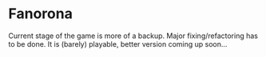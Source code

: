 # Fanorona
Current stage of the game is more of a backup. Major fixing/refactoring has to be done.
It is (barely) playable, better version coming up soon...
